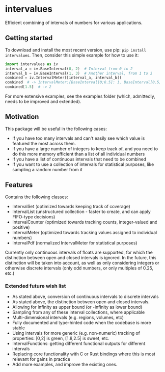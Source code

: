 # intervalues
Efficient combining of intervals of numbers for various applications.

## Getting started
To download and install the most recent version, use pip:
`pip install intervalues`. 
Then, consider this simple example for how to use it:
```python
import intervalues as iv
interval_a = iv.BaseInterval(0, 2)  # Interval from 0 to 2
interval_b = iv.BaseInterval(1, 3)  # Another interval, from 1 to 3  
combined = iv.IntervalMeter([interval_a, interval_b])
combined  # -> IntervalMeter:{BaseInterval[0;0.5]: 1, BaseInterval[0.5;1]: 2, BaseInterval[1;1.5]: 1}
combined[1.5]  # -> 2
```
For more extensive examples, see the examples folder (which, admittedly, needs to be improved and extended).

## Motivation
This package will be useful in the following cases:
- If you have too many intervals and can't easily see which value is featured the most across them.
- If you have a large number of integers to keep track of, and you need to do this more memory efficient than a list of 
all individual numbers
- If you have a list of continuous intervals that need to be combined
- If you want to use a collection of intervals for statistical purposes, like sampling a random number from it

## Features
Contains the following classes:
- IntervalSet (optimized towards keeping track of coverage)
- IntervalList (unstructured collection - faster to create, and can apply FIFO-type decisions)
- IntervalCounter (optimized towards tracking counts, integer-valued and positive)
- IntervalMeter (optimized towards tracking values assigned to individual numbers)
- IntervalPdf (normalized IntervalMeter for statistical purposes)

Currently only continuous intervals of floats are supported, for which the distinction between open and closed intervals
is ignored. In the future, this distinction will be taken into account, as well as only considering integers or 
otherwise discrete intervals (only odd numbers, or only multiples of 0.25, etc.) 

### Extended future wish list
- As stated above, conversion of continuous intervals to discrete intervals
- As stated above, the distinction between open and closed intervals.
- Allowing for infinity as upper bound (or -infinity as lower bound)
- Sampling from any of these interval collections, where applicable
- Multi-dimensional intervals (e.g. regions, volumes, etc)
- Fully documented and type-hinted code when the codebase is more stable
- Using intervals for more generic (e.g. non-numeric) tracking of properties: [0,2] is green, [1.8,2.5] is sweet, etc.
- IntervalFunctions: getting different functional outputs for different intervals
- Replacing core functionality with C or Rust bindings where this is most relevant for gains in practice
- Add more examples, and improve the existing ones.